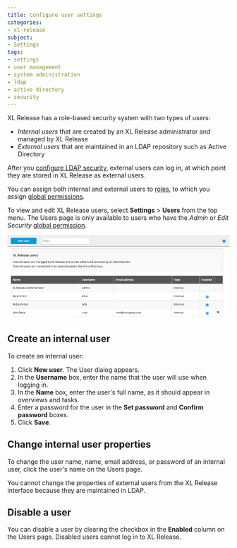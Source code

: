 ```yaml
---
title: Configure user settings
categories:
- xl-release
subject:
- Settings
tags:
- settings
- user management
- system administration
- ldap
- active directory
- security
---
```


XL Release has a role-based security system with two types of users:

* _Internal users_ that are created by an XL Release administrator and managed by XL Release
* _External users_ that are maintained in an LDAP repository such as Active Directory

After you [configure LDAP security](/xl-release/how-to/configure-ldap-security-for-xl-release.html), external users can log in, at which point they are stored in XL Release as external users.

You can assign both internal and external users to [roles](/xl-release/how-to/configure-roles.html), to which you assign [global permissions](/xl-release/how-to/configure-permissions.html).

To view and edit XL Release users, select **Settings** > **Users** from the top menu. The Users page is only available to users who have the *Admin* or *Edit Security* [global permission](/xl-release/how-to/configure-permissions.html).

![Users](../images/users.png)

## Create an internal user

To create an internal user:

1. Click **New user**. The User dialog appears.
1. In the **Username** box, enter the name that the user will use when logging in.
1. In the **Name** box, enter the user's full name, as it should appear in overviews and tasks.
1. Enter a password for the user in the **Set password** and **Confirm password** boxes.
1. Click **Save**.

## Change internal user properties

To change the user name, name, email address, or password of an internal user, click the user's name on the Users page.

You cannot change the properties of external users from the XL Release interface because they are maintained in LDAP.

## Disable a user

You can disable a user by clearing the checkbox in the **Enabled** column on the Users page. Disabled users cannot log in to XL Release.
